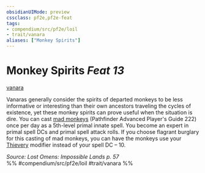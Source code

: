 ```yaml
---
obsidianUIMode: preview
cssclass: pf2e,pf2e-feat
tags:
- compendium/src/pf2e/loil
- trait/vanara
aliases: ["Monkey Spirits"]
---
```

# Monkey Spirits  *Feat 13*  
[vanara](/rules/traits/vanara-loil.md)  


Vanaras generally consider the spirits of departed monkeys to be less informative or interesting than their own ancestors traveling the cycles of existence, yet these monkey spirits can prove useful when the situation is dire. You can cast [mad monkeys](/compendium/spells/mad-monkeys-apg.md) (Pathfinder Advanced Player's Guide 222) once per day as a 5th-level primal innate spell. You become an expert in primal spell DCs and primal spell attack rolls. If you choose flagrant burglary for this casting of mad monkeys, you can have the monkeys use your [Thievery](/compendium/skills.md#Thievery) modifier instead of your spell DC – 10.

*Source: Lost Omens: Impossible Lands p. 57*  
%% #compendium/src/pf2e/loil #trait/vanara %%